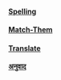 #### [Spelling](https://jpivarski.github.io/jims-hindi-practice/spelling.html)

#### [Match-Them](https://jpivarski.github.io/jims-hindi-practice/match-them.html)

#### [Translate](https://jpivarski.github.io/jims-hindi-practice/translate.html)

#### [अनुवाद](https://jpivarski.github.io/jims-hindi-practice/anuvaad.html)

